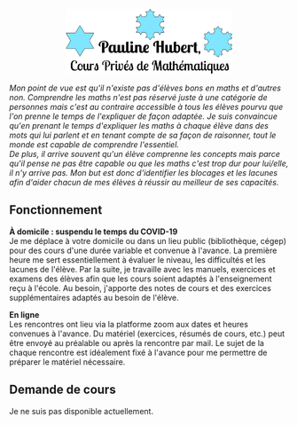 <p align="center">
  <img src="image.png" alt="logo" style="width:300px;height:117px;">
</p> 

<i>Mon point de vue est qu'il n'existe pas d'élèves bons en maths et d'autres non. Comprendre les maths n'est pas réservé juste à une catégorie de personnes mais c'est au contraire accessible à tous les élèves pourvu que l'on prenne le temps de l'expliquer de façon adaptée. Je suis convaincue qu'en prenant le temps d'expliquer les maths à chaque élève dans des mots qui lui parlent et en tenant compte de sa façon de raisonner, tout le monde est capable de comprendre l'essentiel. <br>
De plus, il arrive souvent qu'un élève comprenne les concepts mais parce qu'il pense ne pas être capable ou que les maths c'est trop dur pour lui/elle, il n'y arrive pas. Mon but est donc d'identifier les blocages et les lacunes afin d'aider chacun de mes élèves à réussir au meilleur de ses capacités.</i>

## Fonctionnement

<b> À domicile : suspendu le temps du COVID-19 </b> <br>
Je me déplace à votre domicile ou dans un lieu public (bibliothèque, cégep) pour des cours d'une durée variable et convenue à l'avance. La première heure me sert essentiellement à évaluer le niveau, les difficultés et les lacunes de l'élève. Par la suite, je travaille avec les manuels, exercices et examens des élèves afin que les cours soient adaptés à l'enseignement reçu à l'école. Au besoin, j'apporte des notes de cours et des exercices supplémentaires adaptés au besoin de l'élève.

<b> En ligne </b> <br>
Les rencontres ont lieu via la platforme zoom aux dates et heures convenues à l'avance. Du matériel (exercices, résumés de cours, etc.) peut être envoyé au préalable ou après la rencontre par mail.
Le sujet de la chaque rencontre est idéalement fixé à l'avance pour me permettre de préparer le matériel nécessaire. 


## Demande de cours
<!--
Remplissez [<b>ce formulaire</b>](https://forms.gle/4S86LfR515XDyX5B9) pour faire une demande de cours particuliers de mathématiques et je vous recontacterai dans les plus brefs délais. 

J'accepte des élèves de secondaire, cégep (collège et lycée pour le système français) et certains cours d'université et j'ai des disponibilités du lundi au samedi en journée ou en soirée. 
J'accepte toutes types de demandes : suivi régulier, cours ponctuel, préparation d'examens, remise à niveau intensive (pendant la relâche ou l'été), etc.
-->

Je ne suis pas disponible actuellement. 

<!--

## Tarifs

<b> À domicile : </b> <br> 
Tarif : 40$/h <br>
Tarif de groupe (3 à 5 personnes, cégep ou université) : 30$/h/personne

J'accepte les paiements en argent comptant, virement interac et virement bancaire. <br>
Pour chaque séance, je fournis une facture sur laquelle figure le nombre d'heures de la séance et le prix payé. Ces factures pourront vous servir pour vos déductions d'impôts.

<b> En ligne : </b> <br> 
Tarif unitaire : 30$/h <br>

<ul> Forfaits
  <li> Forfait 10h : 285$ (au lieu de 300$) </li>
  <li> Forfait 15h : 420$ (au lieu de 450$) </li>
</ul> 

J'accepte les paiements en virement interac et virement bancaire. <br>
Pour chaque séance ou forfait, je fournis une facture sur laquelle figure les heures et dates de la ou des séeance.s et le montant payé. Ces factures pourront vous servir pour vos déductions d'impôts.
-->

<!--

Tarif horaire : 40$/h

Tarif de groupe (3 à 5 personnes, cégep ou université) : 30$/h/personne

Remise à niveau intensive été : <br>
 <ul>
  <li>1 bloc de 2h : 80$ </li>
  <li>5 blocs de 2h (10h) : 380$ (rabais de 5%)</li>
  <li>8 blocs de 2h (16h) : 540$ (rabais de 10%) </li>
</ul> 
-->
